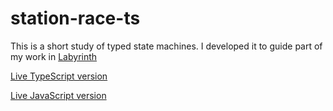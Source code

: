 # station-race-ts

This is a short study of typed state machines. I developed it to guide part of my work in [Labyrinth](https://github.com/grancalavera/labyrinth)

[Live TypeScript version](https://codepen.io/grancalavera/pen/QZyaqX)

[Live JavaScript version](https://codepen.io/grancalavera/pen/GXeyba)
